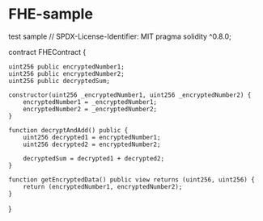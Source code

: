 # FHE-sample
test sample
// SPDX-License-Identifier: MIT
pragma solidity ^0.8.0;

contract FHEContract {

    uint256 public encryptedNumber1;
    uint256 public encryptedNumber2;
    uint256 public decryptedSum;

    constructor(uint256 _encryptedNumber1, uint256 _encryptedNumber2) {
        encryptedNumber1 = _encryptedNumber1;
        encryptedNumber2 = _encryptedNumber2;
    }

    function decryptAndAdd() public {
        uint256 decrypted1 = encryptedNumber1;
        uint256 decrypted2 = encryptedNumber2;

        decryptedSum = decrypted1 + decrypted2;
    }

    function getEncryptedData() public view returns (uint256, uint256) {
        return (encryptedNumber1, encryptedNumber2);
    }
}
